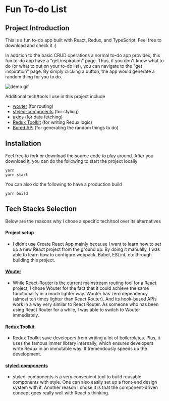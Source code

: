 # Fun To-do List

## Project Introduction

This is a fun to-do app built with React, Redux, and TypeScript. Feel free to download and check it :)

In addition to the basic CRUD operations a normal to-do app provides, this fun to-do app have a "get inspiration" page. Thus, if you don't know what to do (or what to put on your to-do list), you can navigate to the "get inspiration" page. By simply clicking a button, the app would generate a random thing for you to do.

![demo gif](https://media.giphy.com/media/pTrHmy4rLle4eFMM4d/giphy.gif)



Additional tech/tools I use in this project include

- [wouter](https://www.npmjs.com/package/wouter) (for routing)
- [styled-components](https://styled-components.com/) (for styling)
- [axios](https://github.com/axios/axios) (for data fetching)
- [Redux Toolkit](https://redux-toolkit.js.org/) (for writing Redux logic)
- [Bored API](https://www.boredapi.com/) (for generating the random things to do)

## Installation

Feel free to fork or download the source code to play around. After you download it, you can do the following to start the project locally

```
yarn
yarn start
```

You can also do the following to have a production build

```
yarn build
```

## Tech Stacks Selection

Below are the reasons why I chose a specific tech/tool over its alternatives

#### Project setup

- I didn’t use Create React App mainly because I want to learn how to set up a new React project from the ground up. By doing it manually, I was able to learn how to configure webpack, Babel, ESLint, etc through building this project.

#### [Wouter](https://www.npmjs.com/package/wouter)

- While React-Router is the current mainstream routing tool for a React project, I chose Wouter for the fact that it could achieve the same functionality in a much lighter way. Wouter has zero dependency (almost ten times lighter than React Router). And its hook-based APIs work in a way very similar to React Router. As someone who has been using React Router for a while, I was able to switch to Wouter immediately.

#### [Redux Toolkit](https://redux-toolkit.js.org/)

- Redux Toolkit save developers from writing a lot of boilerplates. Plus, it uses the famous Immer library internally, which ensures developers write Redux in an immutable way. It tremendously speeds up the development.

#### [styled-components](https://styled-components.com/)

- styled-components is a very convenient tool to build reusable components with style. One can also easily set up a front-end design system with it. Another reason I chose it is that the component-driven concept goes really well with React's thinking.
